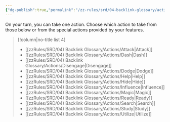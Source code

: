 ```yaml
---
{"dg-publish":true,"permalink":"/zz-rules/srd/04-backlink-glossary/actions/actions/"}
---
```


On your turn, you can take one action. Choose which action to take from those below or from the special actions provided by your features.

> [!column|no-title list 4]
>- [[zzRules/SRD/04) Backlink Glossary/Actions/Attack\|Attack]]
>- [[zzRules/SRD/04) Backlink Glossary/Actions/Dash\|Dash]]
>- [[zzRules/SRD/04) Backlink Glossary/Actions/Disengage\|Disengage]]
>- [[zzRules/SRD/04) Backlink Glossary/Actions/Dodge\|Dodge]]
>- [[zzRules/SRD/04) Backlink Glossary/Actions/Help\|Help]]
>- [[zzRules/SRD/04) Backlink Glossary/Actions/Hide\|Hide]]
>- [[zzRules/SRD/04) Backlink Glossary/Actions/Influence\|Influence]]
>- [[zzRules/SRD/04) Backlink Glossary/Actions/Magic\|Magic]]
>- [[zzRules/SRD/04) Backlink Glossary/Actions/Ready\|Ready]]
>- [[zzRules/SRD/04) Backlink Glossary/Actions/Search\|Search]]
>- [[zzRules/SRD/04) Backlink Glossary/Actions/Study\|Study]]
>- [[zzRules/SRD/04) Backlink Glossary/Actions/Utilize\|Utilize]]